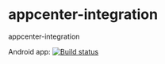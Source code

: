 # appcenter-integration
appcenter-integration


Android app: [![Build status](https://build.appcenter.ms/v0.1/apps/ff4e20fb-d500-4d9f-9ebe-9de01fa73cd9/branches/master/badge)](https://appcenter.ms)